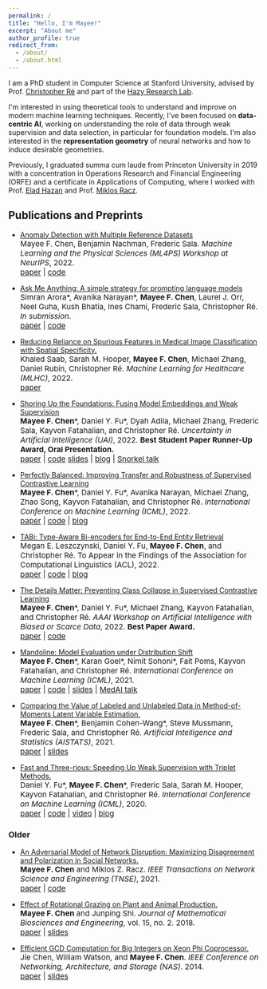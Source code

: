 ```yaml
---
permalink: /
title: "Hello, I'm Mayee!"
excerpt: "About me"
author_profile: true
redirect_from: 
  - /about/
  - /about.html
---
```


I am a PhD student in Computer Science at Stanford University, advised by Prof. [Christopher Ré](https://cs.stanford.edu/~chrismre/) and part of the [Hazy Research Lab](https://hazyresearch.stanford.edu/).

<!--I'm interested in exploring fundamental questions behind tools in modern machine learning and using them to develop new, theoretically grounded methods.-->

I'm interested in using theoretical tools to understand and improve on modern machine learning techniques.
Recently, I've been focused on **data-centric AI**, working on understanding the role of data through weak supervision and data selection, in particular for foundation models. I'm also interested in the **representation geometry** of neural networks and how to induce desirable geometries.


<!--understanding **representation geometry** of deep networks and how to provably induce desirable geometries. I am also work on various things revolving around  **data-centric AI**, where I focus on Weak Supervision and data selection.-->

<!--My current research is in understanding representation geometry and modeling data, explained in more detail below:-->

<!-- **Representation Geometry**: Examining the geometry of last-layer representations provides a way to understand modern deep models beyond traditional supervised generalization results. What makes for good learned representations, and how do we provably induce them? What theoretical frameworks can we develop to better understand geometry in deep learning, and what are their limitations in practice? I have been looking at these questions for contrastive learning recently.-->

<!-- **Data(-centric AI)**: Real data is noisy, biased, and expensive to label. There are also other imperfect sources of signal that are available, ranging from external knowledge bases to pre-trained representations. How can we best model and harness real data and these other signals throughout the machine learning pipeline? I have been looking at these questions through the lens of Weak Supervision and latent variable graphical models.-->


<!--My current interests revolve around how to encode and evaluate sources of supervision and side information throughout the ML pipeline (e.g. weakly/semi/self-supervised) through both information-theoretic and geometric lenses. In particular, my work in graduate school so far has applied this interest to latent variable graphical models, distribution shift, and representations learned via contrastive losses.-->

<!--My current interests revolve around how to evaluate sources of supervision (e.g., weakly, semi-supervised, and self-supervised) throughout the ML pipeline and the role of misspecified inductive biases.-->
<!--More fundamentally, I have been working on developing efficient and robust estimators in latent variable models and understanding their finite-sample generalization error in different applications. 
I also enjoy learning about information theory, optimization, and probability theory.-->

Previously, I graduated summa cum laude from Princeton University in 2019 with a concentration in Operations Research and Financial Engineering (ORFE) and a certificate in Applications of Computing, where I worked with Prof. [Elad Hazan](https://www.cs.princeton.edu/~ehazan/) and Prof. [Miklos Racz](https://mracz.princeton.edu/).
<!--I worked on my senior thesis on quantum machine learning with Prof. [Elad Hazan](https://www.cs.princeton.edu/~ehazan/) and completed junior independent work on modeling misinformation in social networks  with Prof. [Miklos Racz](https://mracz.princeton.edu/).-->
<!--My senior thesis, which was awarded the Ahmet S. Çakmak Prize, was on quantum computing with Professor Elad Hazan.
I also worked with Prof. Miklos Racz on understanding the spread of misinformation in social networks.
I took a broad range of courses in computer science, statistics and financial mathematics and completed internships in software engineering and quantitative finance.-->


Publications and Preprints
------

- [Anomaly Detection with Multiple Reference Datasets](https://ml4physicalsciences.github.io/2022/files/NeurIPS_ML4PS_2022_18.pdf) <br>
  <span style="font-size:4mm;">Mayee F. Chen, Benjamin Nachman, Frederic Sala. *Machine Learning and the Physical Sciences (ML4PS) Workshop at NeurIPS*, 2022. </span><br>
  <span style="font-size:4mm;">[paper](https://ml4physicalsciences.github.io/2022/files/NeurIPS_ML4PS_2022_18.pdf) | [code](https://github.com/mayeechen/anomaly-detection-multi)

- [Ask Me Anything: A simple strategy for prompting language models](https://arxiv.org/abs/2210.02441) <br>
  <span style="font-size:4mm;">Simran Arora\*, Avanika Narayan\*, **Mayee F. Chen**, Laurel J. Orr, Neel Guha, Kush Bhatia, Ines Chami, Frederic Sala, Christopher Ré. *In submission*. </span><br>
  <span style="font-size:4mm;">[paper](https://arxiv.org/pdf/2210.02441.pdf) | [code](https://github.com/HazyResearch/ama_prompting)

- [Reducing Reliance on Spurious Features in Medical Image Classification with Spatial Specificity.](https://static1.squarespace.com/static/59d5ac1780bd5ef9c396eda6/t/62e97a2961bc144a5d6a4cbb/1659468331136/126+MLHC_2022_Specificity_Robustness_cameraready.pdf) <br>
  <span style="font-size:4mm;">Khaled Saab, Sarah M. Hooper, **Mayee F. Chen**, Michael Zhang, Daniel Rubin, Christopher Ré. *Machine Learning for Healthcare (MLHC)*, 2022. </span><br>
  <span style="font-size:4mm;">[paper](https://static1.squarespace.com/static/59d5ac1780bd5ef9c396eda6/t/62e97a2961bc144a5d6a4cbb/1659468331136/126+MLHC_2022_Specificity_Robustness_cameraready.pdf)


- [Shoring Up the Foundations: Fusing Model Embeddings and Weak Supervision](https://arxiv.org/abs/2203.13270) <br>
  <span style="font-size:4mm;">**Mayee F. Chen**\*, Daniel Y. Fu\*, Dyah Adila, Michael Zhang, Frederic Sala, Kayvon Fatahalian, and Christopher Ré. *Uncertainty in Artificial Intelligence (UAI)*, 2022. **Best Student Paper Runner-Up Award, Oral Presentation.** </span> <br>
  <span style="font-size:4mm;"> [paper](https://arxiv.org/pdf/2203.13270.pdf) | [code](https://github.com/HazyResearch/liger) [slides](https://mayeechen.github.io/files/LigerUAITalk.pdf) | [blog](https://snorkel.ai/liger-fusing-foundation-model-embeddings-weak-supervision/) | [Snorkel talk](https://www.youtube.com/watch?v=rTpwOYXUuCk) </span>


- [Perfectly Balanced: Improving Transfer and Robustness of Supervised Contrastive Learning](https://arxiv.org/abs/2204.07596) <br>
  <span style="font-size:4mm;">**Mayee F. Chen**\*, Daniel Y. Fu\*, Avanika Narayan, Michael Zhang, Zhao Song, Kayvon Fatahalian, and Christopher Ré. *International Conference on Machine Learning (ICML)*, 2022. </span> <br>
  <span style="font-size:4mm;"> [paper](https://arxiv.org/pdf/2204.07596.pdf) | [code](https://github.com/HazyResearch/thanos-code) | [blog](https://hazyresearch.stanford.edu/blog/2022-04-19-contrastive-2) </span>


- [TABi: Type-Aware Bi-encoders for End-to-End Entity Retrieval](https://arxiv.org/abs/2204.08173) <br>
  <span style="font-size:4mm;">Megan E. Leszczynski, Daniel Y. Fu, **Mayee F. Chen**, and Christopher Ré. To Appear in the Findings of the Association for Computational Linguistics (ACL), 2022.</span> <br>
  <span style="font-size:4mm;"> [paper](https://arxiv.org/pdf/2204.08173.pdf) | [code](https://github.com/HazyResearch/tabi) | [blog](https://hazyresearch.stanford.edu/blog/2022-04-19-contrastive-3) </span>
  

- [The Details Matter: Preventing Class Collapse in Supervised Contrastive Learning](https://www.mdpi.com/2813-0324/3/1/4) <br>
  <span style="font-size:4mm;">**Mayee F. Chen**\*, Daniel Y. Fu\*, Michael Zhang, Kayvon Fatahalian, and Christopher Ré. *AAAI Workshop on Artificial Intelligence with Biased or Scarce Data*, 2022. **Best Paper Award.**</span> <br>
  <span style="font-size:4mm;"> [paper](https://www.mdpi.com/2813-0324/3/1/4/pdf) | [code](https://github.com/HazyResearch/thanos-code) </span>


- [Mandoline: Model Evaluation under Distribution Shift](https://arxiv.org/abs/2107.00643) <br>
  <span style="font-size:4mm;">**Mayee F. Chen**\*, Karan Goel\*, Nimit Sohoni\*, Fait Poms, Kayvon Fatahalian, and Christopher Ré. *International Conference on Machine Learning (ICML)*, 2021.</span> <br>
  <span style="font-size:4mm;"> [paper](https://arxiv.org/pdf/2107.00643.pdf) | [code](https://github.com/HazyResearch/mandoline) | [slides](https://mayeechen.github.io/files/ICMLMandolineTalk.pdf) | [MedAI talk](https://www.youtube.com/watch?v=LmiNQio4db0) </span>

- [Comparing the Value of Labeled and Unlabeled Data in Method-of-Moments Latent Variable Estimation.](https://arxiv.org/abs/2103.02761) <br>
  <span style="font-size:4mm;">**Mayee F. Chen**\*, Benjamin Cohen-Wang\*, Steve Mussmann, Frederic Sala, and Christopher Ré. *Artificial Intelligence and Statistics (AISTATS)*, 2021.</span> <br>
  <span style="font-size:4mm;"> [paper](https://arxiv.org/pdf/2103.02761.pdf) | [slides](https://mayeechen.github.io/files/AISTATS2021talk.pdf) </span>

- [Fast and Three-rious: Speeding Up Weak Supervision with Triplet Methods.](https://arxiv.org/abs/2002.11955) <br>
  <span style="font-size:4mm;">Daniel Y. Fu\*, **Mayee F. Chen**\*, Frederic Sala, Sarah M. Hooper, Kayvon Fatahalian, and Christopher Ré. *International Conference on Machine Learning (ICML)*, 2020.</span> <br>
  <span style="font-size:4mm;"> [paper](https://arxiv.org/pdf/2002.11955.pdf) | [code](https://github.com/HazyResearch/flyingsquid) | [video](https://www.youtube.com/watch?v=pHadwUKCoNE) | [blog](https://hazyresearch.stanford.edu/flyingsquid) </span>


### Older


- [An Adversarial Model of Network Disruption: Maximizing Disagreement and Polarization in Social Networks.](https://arxiv.org/abs/2003.08377) <br>
  <span style="font-size:4mm;">**Mayee F. Chen** and Miklos Z. Racz. *IEEE Transactions on Network Science and Engineering (TNSE)*, 2021.</span> <br>
  <span style="font-size:4mm;"> [paper](https://arxiv.org/abs/2003.08377.pdf) | [code](https://github.com/mayeechen/network-disruption) </span>

<!---
- Efficient Exploration in Linear MDPs with Nonlinear Confounding Rewards. <br>
  <span style="font-size:4mm;">**Mayee F. Chen**, Yao Liu, Evan Z. Liu, and Emma Brunskill. *Submitted*, 2020.</span> <br>
  <span style="font-size:4mm;"> [paper](https://mayeechen.github.io/files/Linear_MDP_with_Confounding_Rewards_Full.pdf) </span>
-->

<!---
- [Train and You'll Miss It: Interactive Model Iteration with Weak Supervision and Pre-Trained Embeddings.](https://arxiv.org/abs/2006.15168) <br>
  <span style="font-size:4mm;">**Mayee F. Chen**\*, Daniel Y. Fu\*, Frederic Sala, Sen Wu, Ravi Teja Mullapudi, Fait Poms, Kayvon Fatahalian, and Christopher Ré. *arXiv preprint arXiv:2006.15168*, 2020.</span> <br>
  <span style="font-size:4mm;"> [paper](https://arxiv.org/pdf/2006.15168.pdf) | [code](https://github.com/HazyResearch/epoxy) | [video](https://www.youtube.com/watch?v=_d-mseTaYWY) </span>
-->

- [Effect of Rotational Grazing on Plant and Animal Production.](https://www.aimsciences.org/article/doi/10.3934/mbe.2018017) <br>
  <span style="font-size:4mm;">**Mayee F. Chen** and Junping Shi. *Journal of Mathematical Biosciences and Engineering*, vol. 15, no. 2. 2018.</span> <br>
  <span style="font-size:4mm;"> [paper](https://mayeechen.github.io/files/rotational.pdf) | [slides](https://mayeechen.github.io/files/rotational_presentation.pdf) </span>

- [Efficient GCD Computation for Big Integers on Xeon Phi Coprocessor.](https://ieeexplore.ieee.org/abstract/document/6923168) <br>
  <span style="font-size:4mm;">Jie Chen, William Watson, and **Mayee F. Chen**. *IEEE Conference on Networking, Architecture, and Storage (NAS)*. 2014.</span> <br>
  <span style="font-size:4mm;"> [paper](https://ieeexplore.ieee.org/stamp/stamp.jsp?tp=&arnumber=6923168) | [slides](https://mayeechen.github.io/files/nas2014talk.pdf) </span>

